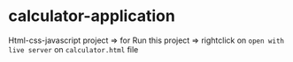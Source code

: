 # calculator-application
Html-css-javascript project
=> for Run this project => rightclick on `open with live server` on `calculator.html` file


